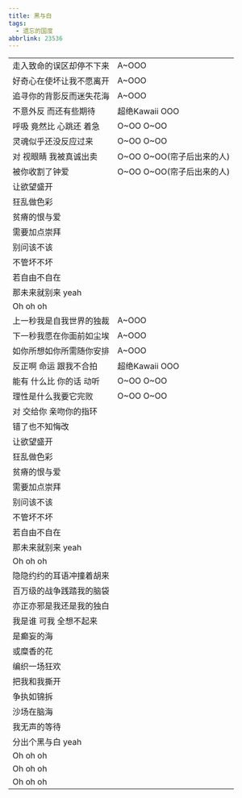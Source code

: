 ```yaml
---
title: 黑与白
tags:
  - 遗忘的国度
abbrlink: 23536
---
```

|      |      |
|--|--|
|走入致命的误区却停不下来|A~OOO|
|好奇心在使坏让我不愿离开|A~OOO|
|追寻你的背影反而迷失花海|A~OOO|
|不意外反 而还有些期待|超绝Kawaii OOO|
|呼吸 竟然比 心跳还 着急|O~OO O~OO|
|灵魂似乎还没反应过来|O~OO O~OO|
|对 视眼睛 我被真诚出卖|O~OO O~OO(帘子后出来的人)|
|被你收割了钟爱|O~OO O~OO(帘子后出来的人)|
|让欲望盛开|      |
|狂乱做色彩|      |
|贫瘠的恨与爱|      |
|需要加点崇拜|      |
|别问该不该|      |
|不管坏不坏|      |
|若自由不自在|      |
|那未来就别来 yeah|      |
|Oh oh oh|      |
|上一秒我是自我世界的独裁|A~OOO|
|下一秒我愿在你面前如尘埃|A~OOO|
|如你所想如你所需随你安排|A~OOO|
|反正啊 命运 跟我不合拍|超绝Kawaii OOO|
|能有 什么比 你的话 动听|O~OO O~OO|
|理性是什么我要它完败|O~OO O~OO|
|对 交给你 亲吻你的指环|      |
|错了也不知悔改|      |
|让欲望盛开|      |
|狂乱做色彩|      |
|贫瘠的恨与爱|      |
|需要加点崇拜|      |
|别问该不该|      |
|不管坏不坏|      |
|若自由不自在|      |
|那未来就别来 yeah|      |
|Oh oh oh|      |
|隐隐约约的耳语冲撞着胡来|      |
|百万级的战争践踏我的脑袋|      |
|亦正亦邪是我还是我的独白|      |
|我是谁 可我 全想不起来|      |
|是癫妄的海|      |
|或糜香的花|      |
|编织一场狂欢|      |
|把我和我撕开|      |
|争执如锦拆|      |
|沙场在脑海|      |
|我无声的等待|      |
|分出个黑与白 yeah|      |
|Oh oh oh|      |
|Oh oh oh|      |
|Oh oh oh|      |